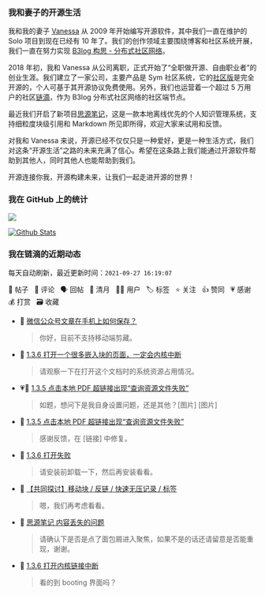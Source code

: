 ### 我和妻子的开源生活

我和我的妻子 [Vanessa](https://github.com/Vanessa219) 从 2009 年开始编写开源软件，其中我们一直在维护的 Solo 项目到现在已经有 10 年了。我们的创作领域主要围绕博客和社区系统开展，我们一直在努力实现 [B3log 构思 - 分布式社区网络](https://ld246.com/article/1546941897596)。

2018 年初，我和 Vanessa 从公司离职，正式开始了“全职做开源、自由职业者”的创业生涯。我们建立了一家公司，主要产品是 Sym 社区系统，它的[社区版](https://github.com/88250/symphony)是完全开源的，个人可基于其开源协议免费使用。另外，我们也运营着一个超过 5 万用户的社区[链滴](https://ld246.com)，作为 B3log 分布式社区网络的社区端节点。

最近我们开启了新项目[思源笔记](https://github.com/siyuan-note/siyuan)，这是一款本地离线优先的个人知识管理系统，支持细粒度块级引用和 Markdown 所见即所得，欢迎大家来试用和反馈。

对我和 Vanessa 来说，开源已经不仅仅只是一种爱好，更是一种生活方式，我们对这条“开源生活”之路的未来充满了信心。希望在这条路上我们能通过开源软件帮助到其他人，同时其他人也能帮助到我们。

开源连接你我，开源构建未来，让我们一起走进开源的世界！

### 我在 GitHub 上的统计

<a title="Hits" target="_blank" href="https://github.com/88250/88250"><img src="https://hits.b3log.org/88250/88250.svg"></a>

[![Github Stats](https://github-readme-stats.vercel.app/api?username=88250&theme=tokyonight&show_icons=true)](https://github.com/88250)

<!--events start -->

### 我在链滴的近期动态

每天自动刷新，最近更新时间：`2021-09-27 16:19:07`

📝 帖子 &nbsp; 💬 评论 &nbsp; 🗣 回帖 &nbsp; 🌙 清月 &nbsp; 👨‍💻 用户 &nbsp; 🏷️ 标签 &nbsp; ⭐️ 关注 &nbsp; 👍 赞同 &nbsp; 💗 感谢 &nbsp; 💰 打赏 &nbsp; 🗃 收藏

* 💬 [微信公众号文章在手机上如何保存？](https://ld246.com/article/1632711856931/comment/1632714016604#comments)

  > 你好，目前不支持移动端剪藏。
* 💬 [1.3.6 打开一个很多嵌入块的页面，一定会内核中断](https://ld246.com/article/1632703311653/comment/1632703933580#comments)

  > 请观察一下在打开这个文档时的系统资源占用情况。
* 💗📝 [1.3.5 点击本地 PDF 超链接出现“查询资源文件失败”](https://ld246.com/article/1632672672164)

  > 如题，想问下是我自身设置问题，还是其他？[图片] [图片]
* 💬 [1.3.5 点击本地 PDF 超链接出现“查询资源文件失败”](https://ld246.com/article/1632672672164/comment/1632703085471#comments)

  > 感谢反馈，在 [链接] 中修复。
* 💬 [1.3.6 打开失败](https://ld246.com/article/1632701111911/comment/1632702710975#comments)

  > 请安装前卸载一下，然后再安装看看。
* 💬 [【共同探讨】移动块 / 反链 / 快速无压记录 / 标签](https://ld246.com/article/1628672942107/comment/1632702630396#comments)

  > 嗯，我们再考虑看看。
* 💬 [思源笔记 内容丢失的问题](https://ld246.com/article/1632678120337/comment/1632702388520#comments)

  > 请确认下是否是点了面包屑进入聚焦，如果不是的话还请留意是否能重现，谢谢。
* 💬 [1.3.6 打开内核链接中断](https://ld246.com/article/1632700289846/comment/1632702308169#comments)

  > 看的到 booting 界面吗？


<!--events end -->
